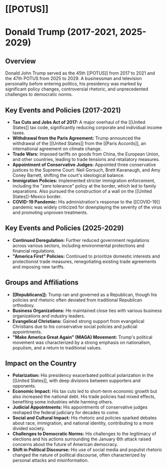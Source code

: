 # [[POTUS]]
# Donald Trump (2017-2021, 2025-2029)

## Overview

Donald John Trump served as the 45th [[POTUS]] from 2017 to 2021 and the 47th POTUS from 2025 to 2029. A businessman and television personality before entering politics, his presidency was marked by significant policy changes, controversial rhetoric, and unprecedented challenges to democratic norms.

## Key Events and Policies (2017-2021)

*   **Tax Cuts and Jobs Act of 2017:** A major overhaul of the [[United States]] tax code, significantly reducing corporate and individual income taxes.
*   **Withdrawal from the Paris Agreement:** Trump announced the withdrawal of the [[United States]] from the [[Paris Accords]], an international agreement on climate change.
*   **Trade Wars:** Imposed tariffs on goods from China, the European Union, and other countries, leading to trade tensions and retaliatory measures.
*   **Appointment of Conservative Judges:** Appointed three conservative justices to the Supreme Court: Neil Gorsuch, Brett Kavanaugh, and Amy Coney Barrett, shifting the court's ideological balance.
*   **Immigration Policies:** Implemented stricter immigration enforcement, including the "zero tolerance" policy at the border, which led to family separations. Also pursued the construction of a wall on the [[United States]]-Mexico border.
*   **COVID-19 Pandemic:** His administration's response to the [[COVID-19]] pandemic was widely criticized for downplaying the severity of the virus and promoting unproven treatments.

## Key Events and Policies (2025-2029)

*   **Continued Deregulation:** Further reduced government regulations across various sectors, including environmental protections and financial regulations.
*   **"America First" Policies:** Continued to prioritize domestic interests and protectionist trade measures, renegotiating existing trade agreements and imposing new tariffs.

## Groups and Affiliations

*   **[[Republicans]]:** Trump ran and governed as a Republican, though his policies and rhetoric often deviated from traditional Republican orthodoxy.
*   **Business Organizations:** He maintained close ties with various business organizations and industry leaders.
*   **Evangelical Christians:** Gained strong support from evangelical Christians due to his conservative social policies and judicial appointments.
*   **"Make America Great Again" (MAGA) Movement:** Trump's political movement was characterized by a strong emphasis on nationalism, populism, and a return to traditional values.

## Impact on the Country

*   **Polarization:** His presidency exacerbated political polarization in the [[United States]], with deep divisions between supporters and opponents.
*   **Economic Impact:** His tax cuts led to short-term economic growth but also increased the national debt. His trade policies had mixed effects, benefiting some industries while harming others.
*   **Judicial Appointments:** His appointments of conservative judges reshaped the federal judiciary for decades to come.
*   **Social and Cultural Impact:** His rhetoric and policies sparked debates about race, immigration, and national identity, contributing to a more divided society.
*   **Challenges to Democratic Norms:** His challenges to the legitimacy of elections and his actions surrounding the January 6th attack raised concerns about the future of American democracy.
*   **Shift in Political Discourse:** His use of social media and populist rhetoric changed the nature of political discourse, often characterized by personal attacks and misinformation.